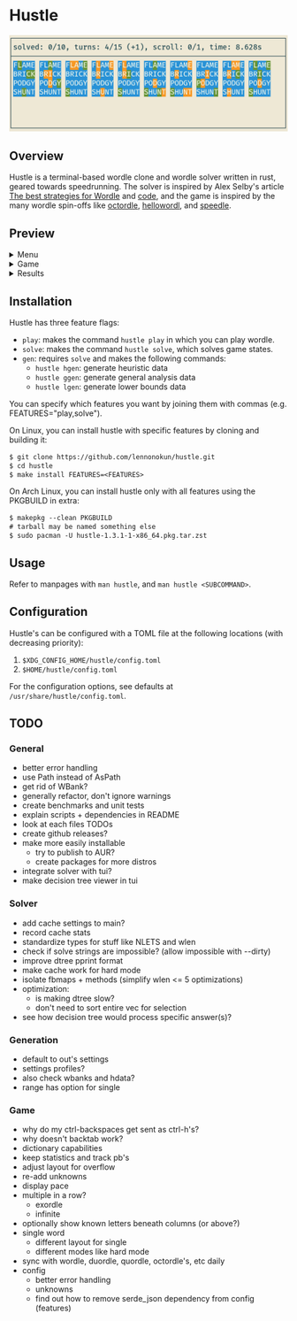 # Hustle
![preview](extra/preview/main_preview.png)

## Overview
Hustle is a terminal-based wordle clone and wordle solver written in
rust, geared towards speedrunning. The solver is inspired by Alex
Selby's article [The best strategies for Wordle](http://sonorouschocolate.com/notes/index.php/The_best_strategies_for_Wordle)
and [code](https://github.com/alex1770/wordle), and the game is
inspired by the many wordle spin-offs like
[octordle](https://octordle.com),
[hellowordl](https://hellowordl.net), and
[speedle](https://tck.mn/speedle/).

## Preview
<details><summary>Menu</summary>

![menu](extra/preview/menu_preview.png)

</details>
<details><summary>Game</summary>

![game](extra/preview/game_preview.png)

</details>
<details><summary>Results</summary>

![results](extra/preview/results_preview.png)

</details>

## Installation
Hustle has three feature flags:
* `play`: makes the command `hustle play` in which you can play wordle.
* `solve`: makes the command `hustle solve`, which solves game states.
* `gen`: requires `solve` and makes the following commands:
  * `hustle hgen`: generate heuristic data
  * `hustle ggen`: generate general analysis data
  * `hustle lgen`: generate lower bounds data

You can specify which features you want by joining them with commas
(e.g. FEATURES="play,solve").

On Linux, you can install hustle with specific features by cloning and building it:
```
$ git clone https://github.com/lennonokun/hustle.git
$ cd hustle
$ make install FEATURES=<FEATURES>
```
On Arch Linux, you can install hustle only with all features using the PKGBUILD in extra:
```
$ makepkg --clean PKGBUILD
# tarball may be named something else
$ sudo pacman -U hustle-1.3.1-1-x86_64.pkg.tar.zst
```

## Usage
Refer to manpages with `man hustle`, and `man hustle <SUBCOMMAND>`.

## Configuration
Hustle's can be configured with a TOML file at the following locations (with decreasing priority):

1. `$XDG_CONFIG_HOME/hustle/config.toml`
2. `$HOME/hustle/config.toml`

For the configuration options, see defaults at `/usr/share/hustle/config.toml`.

## TODO
### General
* better error handling
* use Path instead of AsPath
* get rid of WBank?
* generally refactor, don't ignore warnings
* create benchmarks and unit tests
* explain scripts + dependencies in README
* look at each files TODOs
* create github releases?
* make more easily installable
  - try to publish to AUR?
  - create packages for more distros
* integrate solver with tui?
* make decision tree viewer in tui
### Solver
* add cache settings to main?
* record cache stats
* standardize types for stuff like NLETS and wlen
* check if solve strings are impossible? (allow impossible with --dirty)
* improve dtree pprint format
* make cache work for hard mode
* isolate fbmaps + methods (simplify wlen <= 5 optimizations)
* optimization:
  - is making dtree slow?
  - don't need to sort entire vec for selection
* see how decision tree would process specific answer(s)?
### Generation
* default to out's settings
* settings profiles?
* also check wbanks and hdata?
* range has option for single
### Game
* why do my ctrl-backspaces get sent as ctrl-h's?
* why doesn't backtab work?
* dictionary capabilities
* keep statistics and track pb's
* adjust layout for overflow
* re-add unknowns
* display pace
* multiple in a row?
  - exordle
  - infinite
* optionally show known letters beneath columns (or above?)
* single word
  - different layout for single
  - different modes like hard mode
* sync with wordle, duordle, quordle, octordle's, etc daily
* config
  - better error handling
  - unknowns
  - find out how to remove serde_json dependency from config (features)
